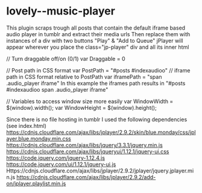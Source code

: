 # lovely--music-player
This plugin scraps trough all posts that contain the default iframe based audio player in tumblr and extract their media urls
Then replace them with instances of a div with two buttons "Play" & "Add to Queue"
jPlayer will appear wherever you place the class="jp-player" div and all its inner html

// Turn draggable off/on (0/1)
var Draggable = 0

// Post path in CSS format
var PostPath = "#posts #indexaudioo"
// iframe path in CSS format relative to PostPath
var iframePath = "span .audio_player iframe"
In this example the iframes path results in "#posts #indexaudioo span .audio_player iframe"

// Variables to access window size more easily
var WindowWidth = $(window).width();
var WindowHeight = $(window).height();

Since there is no file hosting in tumblr I used the following dependencies (see index.html)
https://cdnjs.cloudflare.com/ajax/libs/jplayer/2.9.2/skin/blue.monday/css/jplayer.blue.monday.min.css
https://cdnjs.cloudflare.com/ajax/libs/jquery/3.3.1/jquery.min.js
https://cdnjs.cloudflare.com/ajax/libs/jqueryui/1.12.1/jquery-ui.css
https://code.jquery.com/jquery-1.12.4.js
https://code.jquery.com/ui/1.12.1/jquery-ui.js
Https://cdnjs.cloudflare.com/ajax/libs/jplayer/2.9.2/jplayer/jquery.jplayer.min.js
https://cdnjs.cloudflare.com/ajax/libs/jplayer/2.9.2/add-on/jplayer.playlist.min.js
